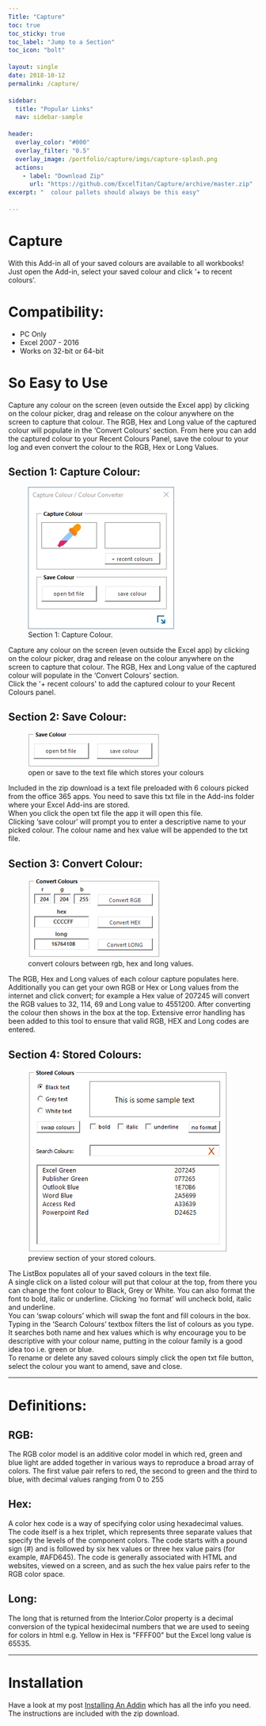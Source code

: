 ```yaml
---
Title: "Capture"
toc: true
toc_sticky: true
toc_label: "Jump to a Section"
toc_icon: "bolt"

layout: single
date: 2018-10-12
permalink: /capture/

sidebar:
  title: "Popular Links"
  nav: sidebar-sample
  
header:
  overlay_color: "#000"
  overlay_filter: "0.5"
  overlay_image: /portfolio/capture/imgs/capture-splash.png
  actions:
    - label: "Download Zip"
      url: "https://github.com/ExcelTitan/Capture/archive/master.zip"
excerpt: "  colour pallets should always be this easy"

---
```

# Capture
With this Add-in all of your saved colours are available to all workbooks!  
Just open the Add-in, select your saved colour and click ‘+ to recent colours’.

# Compatibility: 
- PC Only
- Excel 2007 - 2016
- Works on 32-bit or 64-bit

# So Easy to Use
Capture any colour on the screen (even outside the Excel app) by clicking on the colour picker, drag and release on the
colour anywhere on the screen to capture that colour. The RGB, Hex and Long value of the captured colour will populate
in the ‘Convert Colours’ section.
From here you can add the captured colour to your Recent Colours Panel, save the colour to your log and even convert the colour to the RGB, Hex or Long Values.

## Section 1: Capture Colour:
 <figure>
    <a href="/portfolio/capture/imgs/Section1_Capture Colour.png"><img src="/portfolio/capture/imgs/Section1_Capture Colour.png"></a>
    <figcaption>Section 1: Capture Colour.</figcaption>
</figure>

Capture any colour on the screen (even outside the Excel app) by clicking on the colour picker, drag and release on the colour anywhere on the screen to capture that colour. The RGB, Hex and Long value of the captured colour will populate in the ‘Convert Colours’ section.  
Click the '+ recent colours' to add the captured colour to your Recent Colours panel.  

## Section 2: Save Colour:
 <figure>
    <a href="/portfolio/capture/imgs/Section2_Save Colour.png"><img src="/portfolio/capture/imgs/Section2_Save Colour.png"></a>
    <figcaption>open or save to the text file which stores your colours</figcaption>
</figure>

Included in the zip download is a text file preloaded with 6 colours picked from the office 365 apps. You need to save this txt file in the Add-ins folder where your Excel Add-ins are stored.  
When you click the open txt file the app it will open this file.  
Clicking ‘save colour’ will prompt you to enter a descriptive name to your picked colour. The colour name and hex value will be appended to the txt file.

## Section 3: Convert Colour:
 <figure>
    <a href="/portfolio/capture/imgs/Section3_Convert Colour.png"><img src="/portfolio/capture/imgs/Section3_Convert Colour.png"></a>
    <figcaption>convert colours between rgb, hex and long values.</figcaption>
</figure>

The RGB, Hex and Long values of each colour capture populates here.
Additionally you can get your own RGB or Hex or Long values from the internet and click convert; for example a Hex value of 207245 will convert the RGB values to 32, 114, 69 and Long value to 4551200.
After converting the colour then shows in the box at the top. Extensive error handling has been added to this tool to ensure that valid RGB, HEX and Long codes are entered.

## Section 4: Stored Colours:
 <figure>
    <a href="/portfolio/capture/imgs/Section4_Stored Colours.png"><img src="/portfolio/capture/imgs/Section4_Stored Colours.png"></a>
    <figcaption>preview section of your stored colours.</figcaption>
</figure>

The ListBox populates all of your saved colours in the text file.  
A single click on a listed colour will put that colour at the top, from there you can change the font colour to Black, Grey or White. You can also format the font to bold, italic or underline. Clicking ‘no format’ will uncheck bold, italic and underline.  
You can ‘swap colours’ which will swap the font and fill colours in the box.  
Typing in the ‘Search Colours’ textbox filters the list of colours as you type. It searches both name and hex values which is why encourage you to be descriptive with your colour name, putting in the colour family is a good idea too i.e. green or blue.  
To rename or delete any saved colours simply click the open txt file button, select the colour you want to amend, save and close.  

----
# Definitions:
## RGB:
The RGB color model is an additive color model in which red, green and blue light are added together in various ways to reproduce a broad array of colors. The first value pair refers to red, the second to green and the third to blue, with decimal values ranging from 0 to 255
## Hex:
A color hex code is a way of specifying color using hexadecimal values. The code itself is a hex triplet, which represents three separate values that specify the levels of the component colors. The code starts with a pound sign (#) and is followed by six hex values or three hex value pairs (for example, #AFD645). The code is generally associated with HTML and websites, viewed on a screen, and as such the hex value pairs refer to the RGB color space.
## Long:
The long that is returned from the Interior.Color property is a decimal conversion of the typical hexidecimal numbers that we are used to seeing for colors in html e.g. Yellow in Hex is "FFFF00" but the Excel long value is 65535. 

----
# Installation
Have a look at my post [Installing An Addin](/installing-an-addin/) which has all the info you need.  
The instructions are included with the zip download.  
